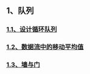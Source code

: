 ## 1、队列
### [1.1、设计循环队列](数据结构/1.1设计循环队列.md)
### [1.2、数据流中的移动平均值](数据结构/1.2数据流中的移动平均值.md)
### [1.3、墙与门](数据结构/1.3墙与门.md)
